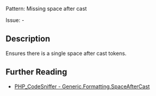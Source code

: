 Pattern: Missing space after cast

Issue: -

## Description

Ensures there is a single space after cast tokens.

## Further Reading

* [PHP_CodeSniffer - Generic.Formatting.SpaceAfterCast](https://github.com/squizlabs/PHP_CodeSniffer/blob/master/src/Standards/Generic/Sniffs/Formatting/SpaceAfterCastSniff.php)